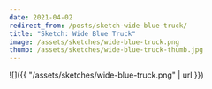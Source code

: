 ```yaml
---
date: 2021-04-02
redirect_from: /posts/sketch-wide-blue-truck/
title: "Sketch: Wide Blue Truck"
image: /assets/sketches/wide-blue-truck.png
thumb: /assets/sketches/wide-blue-truck-thumb.jpg
---
```


![]({{ "/assets/sketches/wide-blue-truck.png" | url }})

